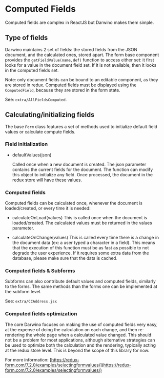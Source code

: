 # Computed Fields

Computed fields are complex in ReactJS but Darwino makes them simple.

## Type of fields
Darwino maintains 2 set of fields: the stored fields from the JSON document, and the calculated ones, stored apart. The form base component provides the `getFieldValue(name,def)` function to access either set: it first looks for a value in the document field set. If it is not available, then it looks in the computed fields set. 

Note: only document fields can be bound to an editable component, as they are stored in redux. Computed fields must be displayed using the `ComputedField`, because they are stored in the form state.

See: `extra/AllFieldsComputed`.

## Calculating/initializing fields
The base `Form` class features a set of methods used to initialize default field values or calculate compute fields.

### Field initialization
- defaultValues(json)

  Called once when a new document is created. The json parameter contains the current fields for the document. The function can modify this object to initialize any field. Once processed, the document in the redux store will have these values.

### Computed fields
Computed fields can be calculated once, whenever the document is loaded/created, or every time it is needed:

- calculateOnLoad(values)
  This is called once when the document is loaded/created. The calculated values must be returned in the values parameter.
  
- calculateOnChange(values)
  This is called every time there is a change in the document data (ex: a user typed a character in a field). This means that the execution of this function must be as fast as possible to not degrade the user experience. If it requires some extra data from the database, please make sure that the data is cached.

### Computed fields & Subforms
Subforms can also contribute default values and computed fields, similarly to the forms. The same methods than the forms one can be implemented at the subform level.

See: `extra/CCAddress.jsx`

### Computed fields optimization
The core Darwino focuses on making the use of computed fields very easy, at the expense of doing the calculation on each change, and then re-rendering the whole page when a calculated value changed.
This should not be a problem for most applications, although alternative strategies can be used to optimize both the calculation and the rendering, typically acting at the redux store level. 
This is beyond the scope of this library for now.

For more information: [https://redux-form.com/7.2.0/examples/selectingformvalues/](https://redux-form.com/7.2.0/examples/selectingformvalues/)